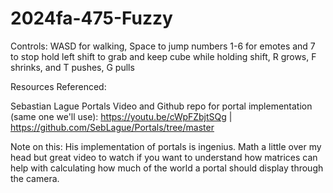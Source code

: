 # 2024fa-475-Fuzzy

Controls: WASD for walking, Space to jump
numbers 1-6 for emotes and 7 to stop
hold left shift to grab and keep cube
while holding shift, R grows, F shrinks, and T pushes, G pulls

Resources Referenced: 

Sebastian Lague Portals Video and Github repo for portal implementation (same one we'll use): https://youtu.be/cWpFZbjtSQg | https://github.com/SebLague/Portals/tree/master

Note on this: His implementation of portals is ingenius. Math a little over my head but great video to watch if you want to understand how matrices can help with calculating how much of the world a portal should display through the camera. 


